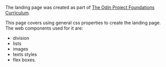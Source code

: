 The landing page was created as part of [The Odin Project Foundations Curriculum](https://www.theodinproject.com/lessons/foundations-landing-page).

This page covers using general css properties to create the landing page. The web components used for it are:
- division
- lists
- images
- texts styles
- flex boxes.

